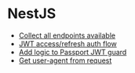 # NestJS

- [Collect all endpoints available](https://stackoverflow.com/questions/54748691/is-there-a-way-to-collect-all-methods-and-their-paths-from-nestjs-application)
- [JWT access/refresh auth flow](https://www.elvisduru.com/blog/nestjs-jwt-authentication-refresh-token)
- [Add logic to Passport JWT guard](https://stackoverflow.com/questions/65557077/passportjs-nestjs-canactivate-method-of-authguardjwt)
- [Get user-agent from request](https://gist.github.com/ninjascribble/5119003)
